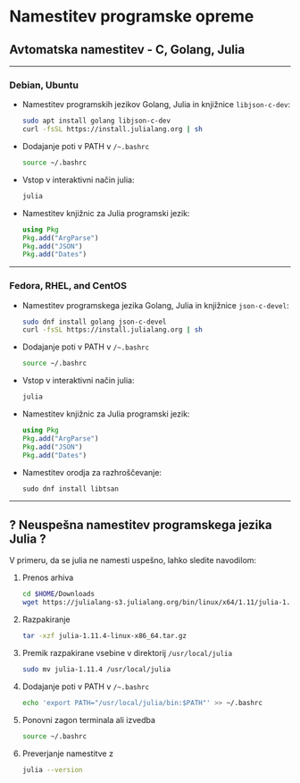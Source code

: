 # Namestitev programske opreme

## Avtomatska namestitev - C, Golang, Julia

---
### Debian, Ubuntu
- Namestitev programskih jezikov Golang, Julia in knjižnice `libjson-c-dev`:
    ```bash
    sudo apt install golang libjson-c-dev
    curl -fsSL https://install.julialang.org | sh
    ```
- Dodajanje poti v PATH v `/~.bashrc`
    ```bash
    source ~/.bashrc
    ```
- Vstop v interaktivni način julia:
    ```bash
    julia
    ```
- Namestitev knjižnic za Julia programski jezik:
    ```julia
    using Pkg
    Pkg.add("ArgParse")
    Pkg.add("JSON")
    Pkg.add("Dates")
    ```

---
### Fedora, RHEL, and CentOS
- Namestitev programskega jezika Golang, Julia in knjižnice `json-c-devel`:
    ```bash
    sudo dnf install golang json-c-devel
    curl -fsSL https://install.julialang.org | sh
    ```
- Dodajanje poti v PATH v `/~.bashrc`
    ```bash
    source ~/.bashrc
    ```
- Vstop v interaktivni način julia:
    ```bash
    julia
    ```
- Namestitev knjižnic za Julia programski jezik:
    ```julia
    using Pkg
    Pkg.add("ArgParse")
    Pkg.add("JSON")
    Pkg.add("Dates")
    ```
- Namestitev orodja za razhroščevanje:
    ```c
    sudo dnf install libtsan
    ```

---
## ? Neuspešna namestitev programskega jezika Julia ?
V primeru, da se julia ne namesti uspešno, lahko sledite navodilom:

1)  Prenos arhiva 
    ```bash
    cd $HOME/Downloads
    wget https://julialang-s3.julialang.org/bin/linux/x64/1.11/julia-1.11.1-linux-x86_64.tar.gz
    ```
2)  Razpakiranje
    ```bash
    tar -xzf julia-1.11.4-linux-x86_64.tar.gz
    ```
3)  Premik razpakirane vsebine v direktorij `/usr/local/julia`
    ```bash
    sudo mv julia-1.11.4 /usr/local/julia
    ```
4)  Dodajanje poti v PATH v `/~.bashrc`
    ```bash
    echo 'export PATH="/usr/local/julia/bin:$PATH"' >> ~/.bashrc
    ```
5) Ponovni zagon terminala ali izvedba
    ```bash
    source ~/.bashrc
    ```
6)  Preverjanje namestitve z
    ```bash
    julia --version
    ```
